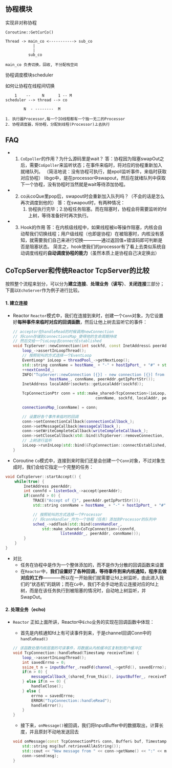 ## 协程模块

实现非对称协程

```
Coroutine::GetCurCo()

Thread -> main_co <-----------> sub_co
            |
            |
          sub_co

main_co 负责切换，回收, 不分配栈空间
```

协程调度模块scheduler

如何让协程在线程间切换

```
    1    --     N      1 -- M
scheduler --> thread --> co

        N  - --------  M

1. 执行器Processor,每一个IO线程都有一个独一无二的Processor
2. 协程调度器，将协程，分配到线程(Processor)上去执行

```


## FAQ 

* 1. `CoEpoller`的作用？为什么源码里是wait？
    答：协程因为阻塞swapOut之后，需要`CoEpoller`来监听状态；在事件来临时，将对应的协程重新加入就绪队列。
    （简洁地说：没有协程可执行，就epoll监听事件，来临时获取对应协程）
    libgo中，是在processor中swapout，然后在就绪队列中获取下一个协程，没有协程时当然就是wait等待添加协程。

* 2. co从coQue里pop后，swapout时会重新加入队列吗？（不会的话是怎么再次调度到他的）
    答：在swapout时，有两种情况：
        1. 协程执行完毕；2.协程任务阻塞。而在阻塞时，协程会将需要监听的fd上树，等待准备好时再次执行。

* 3. Hook的作用
    答：在内核级线程中，如果线程被io等操作阻塞，内核会自动帮我们切换线程；用户级线程（也即是协程）在被阻塞时，内核没有感知，就需要我们自己来进行切换————通过返回值+错误码即可判断是否是阻塞状态。
    简言之，hook使我们的processor有了看上去类似系统自动调度线程的**自动调度协程的能力**（虽然本质上是协程自己决定换出）


## CoTcpServer和传统Reactor TcpServer的比较
按照整个流程来划分，可以分为**建立连接**、**处理业务（读写）**、**关闭连接**三部分；下面以`EchoServer`作为例子进行比较。

#### 1. 建立连接

* Reactor
    `Reactor`模式中，我们在连接到来时，创建一个`Conn`对象，为它设置好**每种事件来临时对应的回调函数**，然后让他上树去监听它的事件：
    ```cpp
    // acceptor在handleRead的时候调用newConnection
    // 将conn存储到connectionsMap_使得他的生命周期持续
    // 然后交给一个ioLoop去connectEstablished
    void TcpServer::newConnection(int sockfd, const InetAddress& peerAddr) {
        loop_->assertInLoopThread();
        // 按照轮叫的方式选择一个EventLoop
        EventLoop* ioLoop = threadPool_->getNextLoop();
        std::string connName = hostName_ + "-" + hostIpPort_ + "#" + std::to_string(nextConnId_);
        ++nextConnId_;
        INFO("TcpServer::newConnection [{}] - new connection [{}] from {} ", 
                    hostName_, connName, peerAddr.getIpPortStr());
        InetAddress localAddr(sockets::getLocalAddr(sockfd));

        TcpConnectionPtr conn = std::make_shared<TcpConnection>(ioLoop, 
                                        connName, sockfd, localAddr, peerAddr);

        connectionsMap_[connName] = conn;

        // 设置好各个事件来临时的回调
        conn->setConnectionCallback(connectionCallback_);
        conn->setMessageCallback(messageCallback_);
        conn->setWriteCompleteCallback(writeCompleteCallback_);
        conn->setCloseCallback(std::bind(&TcpServer::removeConnection, this, std::placeholders::_1));
        // 上树进行监听
        ioLoop->runInLoop(std::bind(&TcpConnection::connectEstablished, conn)); 
    }
    ```

* Coroutine
`Co`模式中，连接到来时我们还是会创建一个`Conn`对象，不过对象生成时，我们会给它指定一个完整的任务：
```cpp
void CoTcpServer::startAccept() {
    while(true) {
        InetAddress peerAddr;
        int connfd = listenSock_->accept(peerAddr);
        if(connfd > 0) {
            TRACE("Accept of {}", peerAddr.getIpPortStr());
            std::string connName = hostName_ + "-" + hostIpPort_ + "#" + std::to_string(nextConnId_++);

            // 按照轮叫的方式选择一个Processor
            // 将connHandler_作为一个协程（任务）添加到Processor的队列中
            sched_->addTask(std::bind(connHandler_, 
                std::make_shared<CoTcpConnection>(connfd, 
                        listenAddr_, peerAddr, connName)));
        } 
    }
}
```

* 对比
  * 任务在协程中是作为一个整体添加的，而不是作为分散的回调函数来设置
  * 在```Reactor```中，**我们设置好了各种回调，等待事件到来内核通知，程序去做对应的工作**————所以在一开始我们就需要让fd上树监听，由此进入我们的“状态机”的跳转；而在```Co```中，我们不会手动地去让连接对应的fd上树，而是在该任务执行到被阻塞的情况时，自动地上树监听，并SwapOut。

#### 2. 处理业务（echo)
* ```Reactor``` 
正如上面所讲，Reactor中`Echo`业务的实现在回调函数中体现：

    * 首先是内核通知fd上有可读事件到来，于是channel回调Conn中的```handleRead()```

    ```cpp
    // 该函数处理内核层面的可读事件，将数据从内核缓冲区复制到用户缓冲区
    void TcpConnection::handleRead(Timestamp receiveTime) {
        loop_->assertInLoopThread();
        int savedErrno = 0;
        ssize_t n = inputBuffer_.readFd(channel_->getFd(), savedErrno);
        if(n > 0) {
            messageCallback_(shared_from_this(), inputBuffer_, receiveTime);
        } else if(n == 0) {
            handleClose();
        } else {
            errno = savedErrno;
            ERROR("TcpConnection::handleRead");
            handleError();
        }
    }
    ```
    * 接下来，```onMessage()```被回调，我们将InputBuffer中的数据取出，计算长度，并且原封不动地发送回去

    ```cpp
    void onMessage(const TcpConnectionPtr& conn, Buffer& buf, Timestamp receiveTime) {    
        std::string msg(buf.retrieveAllAsString());
        std::cout << "New message from " << conn->getName() << ":" << msg << std::endl;
        conn->send(msg);
    }   
    ```